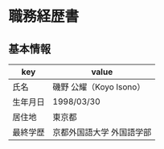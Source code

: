 # 職務経歴書

## 基本情報

|key|value|
|---|---|
|氏名|磯野 公耀（Koyo Isono）|
|生年月日|1998/03/30|
|居住地|東京都|
|最終学歴|京都外国語大学 外国語学部|